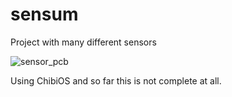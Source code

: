 # sensum
Project with many different sensors

![sensor_pcb](https://github.com/akerlund/sensum/blob/master/kicad/ready.jpg)

Using ChibiOS and so far this is not complete at all.
